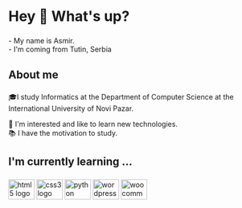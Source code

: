 <h1 align="left">Hey 👋 What's up?</h1>

###

<p align="left">- My name is Asmir.<br>- I'm coming from Tutin, Serbia</p>

###

<h2 align="left">About me</h2>

###

<p align="left">🎓I study Informatics at the Department of Computer Science at the International University of Novi Pazar.<br></p>
    🎯 I'm interested and like to learn new technologies.<br>📚 I have the motivation to study.</p>

###

<h2 align="left">I'm currently learning ...</h2>

###

<div align="left">
  <img src="https://cdn.jsdelivr.net/gh/devicons/devicon/icons/html5/html5-original.svg" height="40" width="52" alt="html5 logo"  />
  <img src="https://cdn.jsdelivr.net/gh/devicons/devicon/icons/css3/css3-original.svg" height="40" width="52" alt="css3 logo"  />
  <img src="https://cdn.jsdelivr.net/gh/devicons/devicon/icons/python/python-original.svg" height="40" width="52" alt="python logo"  />
  <img src="https://cdn.jsdelivr.net/gh/devicons/devicon/icons/wordpress/wordpress-original.svg" height="40" width="52" alt="wordpress logo"  />
  <img src="https://cdn.jsdelivr.net/gh/devicons/devicon/icons/woocommerce/woocommerce-original.svg" height="40" width="52" alt="woocommerce logo"  />
</div>

###

